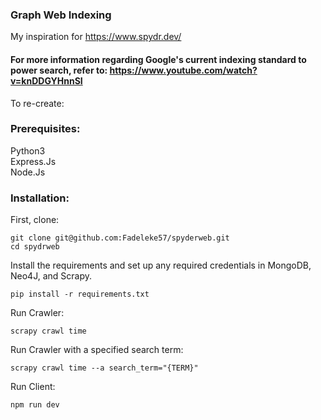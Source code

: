 ### Graph Web Indexing
My inspiration for https://www.spydr.dev/
#### For more information regarding Google's current indexing standard to power search, refer to: https://www.youtube.com/watch?v=knDDGYHnnSI

To re-create:
### Prerequisites:
Python3<br>
Express.Js<br>
Node.Js<br>

### Installation:
First, clone:
```
git clone git@github.com:Fadeleke57/spyderweb.git
cd spydrweb
```

Install the requirements and set up any required credentials in MongoDB, Neo4J, and Scrapy.
```
pip install -r requirements.txt
```

Run Crawler:
```
scrapy crawl time
```

Run Crawler with a specified search term:
```
scrapy crawl time --a search_term="{TERM}"
```

Run Client:
```
npm run dev
```









